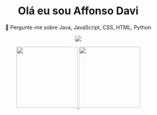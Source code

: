 <h1 align="center"> Olá eu sou Affonso Davi </h1>
<div align="center">
  
  
  
  💬 Pergunte-me sobre Java, JavaScript, CSS, HTML, Python
  
  <a href="https://www.linkedin.com/in/affonso-davi-615b80180/" target="_blank"><img src="https://img.shields.io/badge/LinkedIn-0077B5?style=for-the-badge&logo=linkedin&logoColor=white" target="_blank"></a>
</div>
<div align="center">
  <a href="https://github.com/AffonsoDavi">
  <img height="165em" src="https://github-readme-stats.vercel.app/api?username=AffonsoDavi&show_icons=true&theme=chartreuse-dark&include_all_commits=true&count_private=true"/>
  <img height="165em" src="https://github-readme-stats.vercel.app/api/top-langs/?username=AffonsoDavi&layout=compact&langs_count=3&theme=chartreuse-dark"/>
</div>

